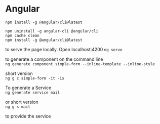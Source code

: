 # Angular
`npm install -g @angular/cli@latest`
```
npm uninstall -g angular-cli @angular/cli
npm cache clean
npm install -g @angular/cli@latest
```

to serve the page locally. Open localhost:4200
`ng serve`

to generate a component on the command line  
`ng generate component simple-form --inline-template --inline-style`

short version  
`ng g c simple-form -it -is`

To generate a Service  
`ng generate service mail`

or short version  
`ng g s mail`

to provide the service
